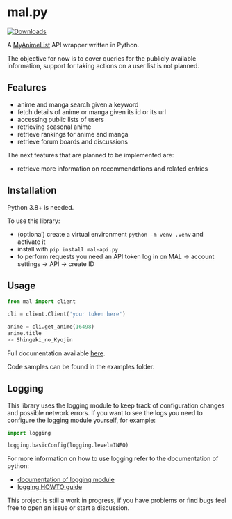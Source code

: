 # mal.py

[![Downloads](https://pepy.tech/badge/mal-api-py)](https://pepy.tech/project/mal-api-py)

A [MyAnimeList](https://myanimelist.net) API wrapper written in Python.

The objective for now is to cover queries for the publicly available information, support for taking actions on a user list is not planned.

## Features

- anime and manga search given a keyword
- fetch details of anime or manga given its id or its url
- accessing public lists of users
- retrieving seasonal anime
- retrieve rankings for anime and manga
- retrieve forum boards and discussions

The next features that are planned to be implemented are:

- retrieve more information on recommendations and related entries

## Installation

Python 3.8+ is needed.

To use this library:

- (optional) create a virtual environment `python -m venv .venv` and activate it
- install with `pip install mal-api.py`
- to perform requests you need an API token
  log in on MAL -> account settings -> API -> create ID

## Usage

```python
from mal import client

cli = client.Client('your token here')

anime = cli.get_anime(16498)
anime.title
>> Shingeki_no_Kyojin
```

Full documentation available [here](https://malpy.readthedocs.io/en/latest/index.html).

Code samples can be found in the examples folder.

## Logging

This library uses the logging module to keep track of configuration changes and possible
network errors. If you want to see the logs you need to configure the logging module yourself, for example:

```python
import logging

logging.basicConfig(logging.level=INFO)
```

For more information on how to use logging refer to the documentation of python:

- [documentation of logging module](https://docs.python.org/3/library/logging.html)
- [logging HOWTO guide](https://docs.python.org/3/howto/logging.html)

This project is still a work in progress, if you have problems or find bugs feel free to open an issue or start a discussion.
